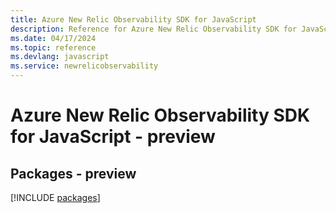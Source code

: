```yaml
---
title: Azure New Relic Observability SDK for JavaScript
description: Reference for Azure New Relic Observability SDK for JavaScript
ms.date: 04/17/2024
ms.topic: reference
ms.devlang: javascript
ms.service: newrelicobservability
---
```

# Azure New Relic Observability SDK for JavaScript - preview
## Packages - preview
[!INCLUDE [packages](new-relic-observability-index.md)]